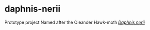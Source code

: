 # daphnis-nerii
Prototype project
Named after the Oleander Hawk-moth [*Daphnis nerii*](https://ukmoths.org.uk/species/daphnis-nerii/)
